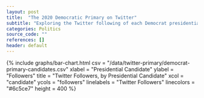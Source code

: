 ```yaml
---
layout: post
title:  "The 2020 Democratic Primary on Twitter"
subtitle: "Exploring the Twitter following of each Democrat presidential candidate."
categories: Politics
source_code: ""
references: []
header: default
---
```


{% include graphs/bar-chart.html csv = "/data/twitter-primary/democrat-primary-candidates.csv" xlabel = "Presidential Candidate" ylabel = "Followers" title = "Twitter Followers, by Presidential Candidate" xcol = "candidate" ycols = "followers" linelabels = "Twitter Followers" linecolors = "#6c5ce7" height = 400 %}
